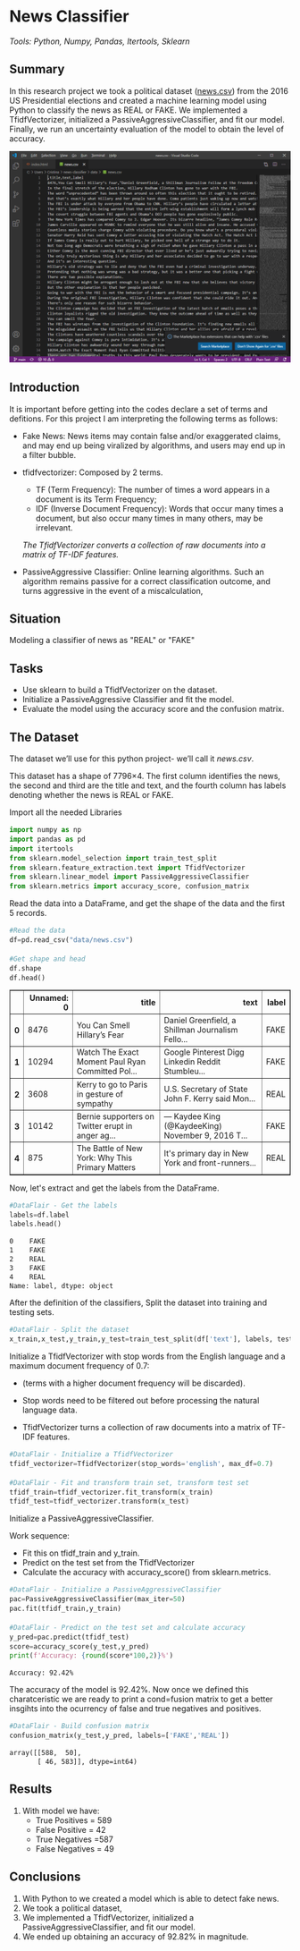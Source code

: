 
# News Classifier

  _Tools:  Python, Numpy, Pandas, Itertools, Sklearn_

## Summary

In this research project we took a political dataset ([news.csv]("/data/news.csv")) from the 2016 US Presidential elections and created a machine learning model using Python to classify the news as REAL or FAKE. We implemented a TfidfVectorizer, initialized a PassiveAggressiveClassifier, and fit our model. Finally, we run an uncertainty evaluation of the model to obtain the level of accuracy.

![cvs News](images/cvs.png)

## Introduction

It is important before getting into the codes declare a set of  terms and defitions. For this project I am interpreting the following terms as follows:

+ Fake News: News items may contain false and/or exaggerated claims, and may end up being viralized by algorithms, and users may end up in a filter bubble. 

+ tfidfvectorizer:  Composed by 2 terms. 
    - TF (Term Frequency): The number of times a word appears in a document is its Term Frequency; 
    - IDF (Inverse Document Frequency): Words that occur many times a document, but also occur many times in many others, may be irrelevant.
    
    <em>The TfidfVectorizer converts a collection of raw documents into a matrix of TF-IDF features.</em>

+ PassiveAggressive Classifier: Online learning algorithms. Such an algorithm remains passive for a correct classification outcome, and turns aggressive in the event of a miscalculation,

## Situation

Modeling a classifier of news as "REAL" or  "FAKE"

## Tasks

* Use sklearn to build a TfidfVectorizer on the dataset. 
* Initialize a PassiveAggressive Classifier and fit the model. 
* Evaluate the model using the accuracy score and the confusion matrix.

## The Dataset

The dataset we’ll use for this python project- we’ll call it <em>news.csv</em>. 

This dataset has a shape of 7796×4. The first column identifies the news, the second and third are the title and text, and the fourth column has labels denoting whether the news is REAL or FAKE.

Import all the needed Libraries


```python
import numpy as np
import pandas as pd
import itertools
from sklearn.model_selection import train_test_split
from sklearn.feature_extraction.text import TfidfVectorizer
from sklearn.linear_model import PassiveAggressiveClassifier
from sklearn.metrics import accuracy_score, confusion_matrix
```

Read the data into a DataFrame, and get the shape of the data and the first 5 records.


```python
#Read the data
df=pd.read_csv("data/news.csv")

#Get shape and head
df.shape
df.head()
```




<div>
<style scoped>
    .dataframe tbody tr th:only-of-type {
        vertical-align: middle;
    }

    .dataframe tbody tr th {
        vertical-align: top;
    }

    .dataframe thead th {
        text-align: right;
    }
</style>
<table border="1" class="dataframe">
  <thead>
    <tr style="text-align: right;">
      <th></th>
      <th>Unnamed: 0</th>
      <th>title</th>
      <th>text</th>
      <th>label</th>
    </tr>
  </thead>
  <tbody>
    <tr>
      <th>0</th>
      <td>8476</td>
      <td>You Can Smell Hillary’s Fear</td>
      <td>Daniel Greenfield, a Shillman Journalism Fello...</td>
      <td>FAKE</td>
    </tr>
    <tr>
      <th>1</th>
      <td>10294</td>
      <td>Watch The Exact Moment Paul Ryan Committed Pol...</td>
      <td>Google Pinterest Digg Linkedin Reddit Stumbleu...</td>
      <td>FAKE</td>
    </tr>
    <tr>
      <th>2</th>
      <td>3608</td>
      <td>Kerry to go to Paris in gesture of sympathy</td>
      <td>U.S. Secretary of State John F. Kerry said Mon...</td>
      <td>REAL</td>
    </tr>
    <tr>
      <th>3</th>
      <td>10142</td>
      <td>Bernie supporters on Twitter erupt in anger ag...</td>
      <td>— Kaydee King (@KaydeeKing) November 9, 2016 T...</td>
      <td>FAKE</td>
    </tr>
    <tr>
      <th>4</th>
      <td>875</td>
      <td>The Battle of New York: Why This Primary Matters</td>
      <td>It's primary day in New York and front-runners...</td>
      <td>REAL</td>
    </tr>
  </tbody>
</table>
</div>



Now, let's extract and get the labels from the DataFrame.


```python
#DataFlair - Get the labels
labels=df.label
labels.head()
```




    0    FAKE
    1    FAKE
    2    REAL
    3    FAKE
    4    REAL
    Name: label, dtype: object



After the definition of the classifiers, Split the dataset into training and testing sets.


```python
#DataFlair - Split the dataset
x_train,x_test,y_train,y_test=train_test_split(df['text'], labels, test_size=0.2, random_state=7)
```

Initialize a TfidfVectorizer with stop words from the English language and a maximum document frequency of 0.7:

* (terms with a higher document frequency will be discarded).

* Stop words need to be filtered out before processing the natural language data. 

* TfidfVectorizer turns a collection of raw documents into a matrix of TF-IDF features.




```python
#DataFlair - Initialize a TfidfVectorizer
tfidf_vectorizer=TfidfVectorizer(stop_words='english', max_df=0.7)

#DataFlair - Fit and transform train set, transform test set
tfidf_train=tfidf_vectorizer.fit_transform(x_train) 
tfidf_test=tfidf_vectorizer.transform(x_test)
```

Initialize a PassiveAggressiveClassifier. 

Work sequence:

* Fit this on tfidf_train and y_train.
* Predict on the test set from the TfidfVectorizer
* Calculate the accuracy with accuracy_score() from sklearn.metrics.



```python
#DataFlair - Initialize a PassiveAggressiveClassifier
pac=PassiveAggressiveClassifier(max_iter=50)
pac.fit(tfidf_train,y_train)

#DataFlair - Predict on the test set and calculate accuracy
y_pred=pac.predict(tfidf_test)
score=accuracy_score(y_test,y_pred)
print(f'Accuracy: {round(score*100,2)}%')
```

    Accuracy: 92.42%
    

The accuracy of the model is 92.42%. Now once we defined this charatceristic we are ready to print a cond=fusion matrix to get a better insgihts into the ocurrency of false and true negatives and positives.


```python
#DataFlair - Build confusion matrix
confusion_matrix(y_test,y_pred, labels=['FAKE','REAL'])
```




    array([[588,  50],
           [ 46, 583]], dtype=int64)



## Results

1. With model we have:
    + True Positives = 589
    + False Positive = 42
    + True Negatives =587
    + False Negatives = 49


## Conclusions

1. With Python to we created a model which is able to detect fake news. 
2. We took a political dataset, 
3. We implemented a TfidfVectorizer, initialized a PassiveAggressiveClassifier, and fit our model.
3. We ended up obtaining an accuracy of 92.82% in magnitude.















